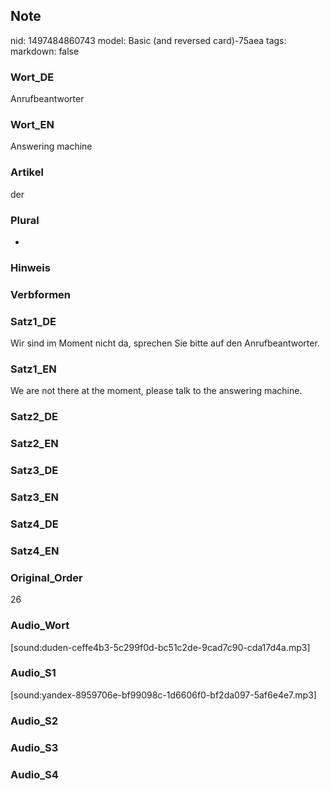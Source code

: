 ## Note
nid: 1497484860743
model: Basic (and reversed card)-75aea
tags: 
markdown: false

### Wort_DE
Anrufbeantworter

### Wort_EN
Answering machine

### Artikel
der

### Plural
-

### Hinweis


### Verbformen


### Satz1_DE
Wir sind im Moment nicht da, sprechen Sie bitte auf den Anrufbeantworter.

### Satz1_EN
We are not there at the moment, please talk to the answering machine.

### Satz2_DE


### Satz2_EN


### Satz3_DE


### Satz3_EN


### Satz4_DE


### Satz4_EN


### Original_Order
26

### Audio_Wort
[sound:duden-ceffe4b3-5c299f0d-bc51c2de-9cad7c90-cda17d4a.mp3]

### Audio_S1
[sound:yandex-8959706e-bf99098c-1d6606f0-bf2da097-5af6e4e7.mp3]

### Audio_S2


### Audio_S3


### Audio_S4

